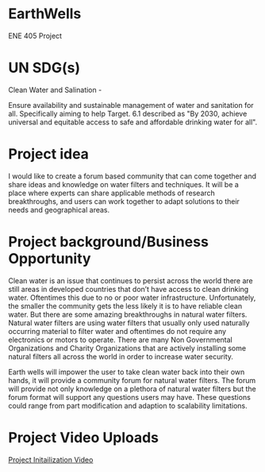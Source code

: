 # EarthWells
ENE 405 Project


# UN SDG(s) #
Clean Water and Salination - 

Ensure availability and sustainable management of water and sanitation for all. Specifically aiming to help Target. 6.1 described as "By 2030, achieve universal and equitable access to safe and affordable drinking water for all". 

# Project idea #

I would like to create a forum based community that can come together and share ideas and knowledge on water filters and techniques. It will be a place where experts can share applicable methods of research breakthroughs, and users can work together to adapt solutions to their needs and geographical areas.

# Project background/Business Opportunity #

Clean water is an issue that continues to persist across the world there are still areas in developed countries that don’t have access to clean drinking water. Oftentimes this due to no or poor water infrastructure. Unfortunately, the smaller the community gets the less likely it is to have reliable clean water. But there are some amazing breakthroughs in natural water filters. Natural water filters are using water filters that usually only used naturally occurring material to filter water and oftentimes do not require any electronics or motors to operate. There are many Non Governmental Organizations and Charity Organizations that are actively installing some natural filters all across the world in order to increase water security.



Earth wells will impower the user to take clean water back into their own hands, it will provide a community forum for natural water filters. The forum will provide not only knowledge on a plethora of natural water filters but the forum format will support any questions users may have. These questions could range from part modification and adaption to scalability limitations.

# Project Video Uploads #

[Project Initailization Video](https://youtu.be/b9MD6Q6DeXw)
